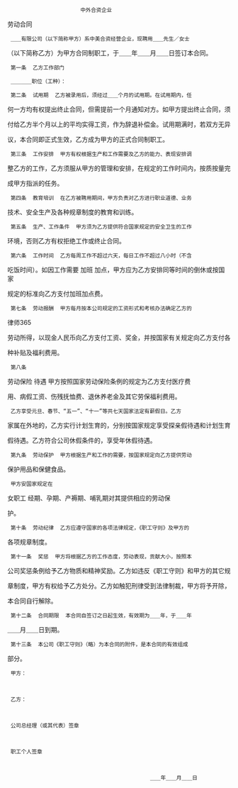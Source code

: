 
                           中外合资企业
劳动合同


 

     ＿＿有限公司（以下简称甲方）系中美合资经营企业，现聘用＿＿先生／女士

 （以下简称乙方）为甲方合同制职工，于＿＿年＿＿月＿＿日签订本合同。

     第一条  乙方工作部门

     ＿＿＿＿职位（工种）：

     第二条  试用期  乙方被录用后，须经过＿＿个月的试用期。在试用期内，任

 何一方均有权提出终止合同，但需提前一个月通知对方。如甲方提出终止合同，须

 付给乙方半个月以上的平均实得工资，作为辞退补偿金。试用期满时，若双方无异

 议，本合同即正式生效，乙方成为甲方的正式合同制职工。

     第三条  工作安排  甲方有权根据生产和工作需要及乙方的能力、表现安排调

 整乙方的工作，乙方须服从甲方的管理和安排，在规定的工作时间内，按质按量完

 成甲方指派的任务。

     第四条  教育培训  在乙方被聘用期间，甲方负责对乙方进行职业道德、业务

 技术、安全生产及各种规章制度的教育和训练。

     第五条  生产、工作条件  甲方须为乙方提供符合国家规定的安全卫生的工作

 环境，否则乙方有权拒绝工作或终止合同。

     第六条  工作时间  乙方每周工作不超过六天，每日工作不超过八小时（不含

 吃饭时间）。如因工作需要
加班
加点，甲方应为乙方安排同等时间的倒休或按国家

 规定的标准向乙方支付加班加点费。

     第七条  劳动报酬  甲方每月按本公司规定的工资形式和考核办法确定乙方的





 
律师365






 劳动所得，以现金人民币向乙方支付工资、奖金，并按国家有关规定向乙方支付各



 种补贴及福利费用。



     第八条  

劳动保险
待遇  甲方按照国家劳动保险条例的规定为乙方支付医疗费



 用、病假工资、伤残抚恤费、退休养老金及其它劳保福利费用。



     乙方享受元旦、春节、“五一”、“十一”等共七天国家法定有薪假日。乙方



 家属在外地的，乙方实行计划生育的，分别按国家规定享受探亲假待遇和计划生育



 假待遇。乙方符合公司休假条件的，享受年休假待遇。



     第九条  劳动保护  甲方根据生产和工作的需要，按国家规定向乙方提供劳动



 保护用品和保健食品。



     甲方安国家规定在

女职工
经期、孕期、产褥期、哺乳期对其提供相应的劳动保



 护。



     第十条  劳动纪律  乙方应遵守国家的各项法律规定，《职工守则》及甲方的



 各项规章制度。



     第十一条  奖惩  甲方将根据乙方的工作态度，劳动表现，贡献大小，按照本



 公司奖惩条例给予乙方物质和精神奖励。乙方如违反《职工守则》和甲方的其它规



 章制度，甲方有权给予乙方处分。乙方如触犯刑律受到法律制裁，甲方将予开除，



 本合同自行解除。



     第十二条  合同期限  本合同自签订之日起生效，有效期为＿＿年，于＿＿年



 ＿＿月＿＿日到期。



     第十三条  本公司《职工守则》（略）为本合同的附件，是本合同的有效组成



 部分。



     甲方：



     乙方：



     公司总经理（或其代表）签章



     职工个人签章



                                                 ＿＿年＿＿月＿＿日



 


 

 
 
 
 
 
  


  
 

  


  


  
 
 
 
 

